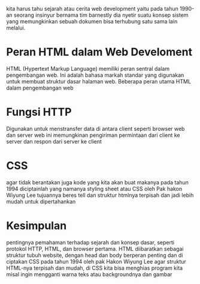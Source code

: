 kita harus tahu sejarah atau cerita web development yaitu pada tahun 1990-an seorang insinyur bernama tim barnestly dia nyetir suatu konsep sistem yang memungkinkan sebuah dokumen bisa terhubung satu sama lain melalui.

# Peran HTML dalam Web Develoment 

HTML (Hypertext Markup Language) memiliki peran sentral dalam pengembangan web. Ini adalah bahasa markah standar yang digunakan untuk membuat struktur dasar halaman web. Beberapa peran utama HTML dalam pengembangan web 

# Fungsi HTTP

Digunakan untuk menstransfer data
di antara client seperti browser web
dan server web ini memungkinan pengiriman permintaan dari client ke server dan respon dari server ke client

# CSS

agar tidak berantakan juga kode yang kita akan buat makanya pada tahun 1994 diciptainlah yang namanya styling sheet atau CSS oleh Pak hakon Wiyung Lee tujuannya beres tell dan struktur htmlnya terpisah dan jadi lebih mudah untuk dipertahankan

# Kesimpulan 

pentingnya pemahaman terhadap sejarah dan konsep dasar, seperti protokol HTTP, HTML, dan browser pertama. HTML diibaratkan sebagai struktur tubuh website, dengan head dan body berperan penting dan di ciptakan CSS pada tahun 1994 oleh pak Hakon Wiyung Lee agar struktur HTML-nya terpisah dan mudah, di CSS kita bisa menghias program kita misal ingin mengganti warna teks atau backgroundnya dan gambar




